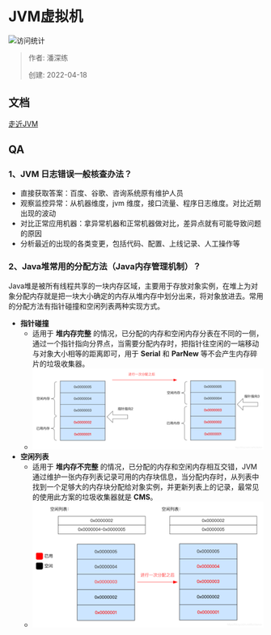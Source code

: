 # JVM虚拟机

![访问统计](https://visitor-badge.glitch.me/badge?page_id=senlypan.qa.04-jvm&left_color=blue&right_color=red)

> 作者: 潘深练
>
> 创建: 2022-04-18

## 文档 

[走近JVM](http://jvm.panshenlian.com/#/zh-cn/02-jvm)

## QA

### 1、JVM 日志错误一般核查办法？

- 直接获取答案：百度、谷歌、咨询系统原有维护人员
- 观察监控异常：从机器维度，jvm 维度，接口流量、程序日志维度。对比近期出现的波动
- 对比正常应用机器：拿异常机器和正常机器做对比，差异点就有可能导致问题的原因
- 分析最近的出现的各类变更，包括代码、配置、上线记录、人工操作等


### 2、Java堆常用的分配方法（Java内存管理机制）？

 Java堆是被所有线程共享的一块内存区域，主要用于存放对象实例，在堆上为对象分配内存就是把一块大小确定的内存从堆内存中划分出来，将对象放进去。常用的分配方法有指针碰撞和空闲列表两种实现方式。

 - **指针碰撞**
    - 适用于 **堆内存完整** 的情况，已分配的内存和空闲内存分表在不同的一侧，通过一个指针指向分界点，当需要分配内存时，把指针往空闲的一端移动与对象大小相等的距离即可，用于 **Serial** 和 **ParNew** 等不会产生内存碎片的垃圾收集器。
    - ![](../_media/images/04-jvm/jvm-001.png)
- **空闲列表**
    - 适用于 **堆内存不完整** 的情况，已分配的内存和空闲内存相互交错，JVM 通过维护一张内存列表记录可用的内存块信息，当分配内存时，从列表中找到一个足够大的内存块分配给对象实例，并更新列表上的记录，最常见的使用此方案的垃圾收集器就是 **CMS**。
    - ![](../_media/images/04-jvm/jvm-002.png)
